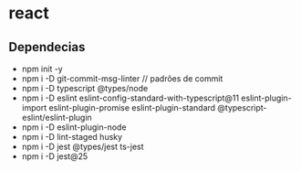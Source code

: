 # react

## Dependecias

- npm init -y
- npm i -D git-commit-msg-linter // padrões de commit
- npm i -D typescript @types/node
- npm i -D eslint eslint-config-standard-with-typescript@11 eslint-plugin-import eslint-plugin-promise eslint-plugin-standard @typescript-eslint/eslint-plugin
- npm i -D eslint-plugin-node
- npm i -D lint-staged husky
- npm i -D jest @types/jest ts-jest
- npm i -D jest@25
